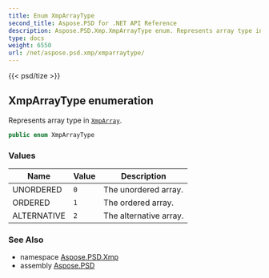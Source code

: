 ```yaml
---
title: Enum XmpArrayType
second_title: Aspose.PSD for .NET API Reference
description: Aspose.PSD.Xmp.XmpArrayType enum. Represents array type in XmpArray
type: docs
weight: 6550
url: /net/aspose.psd.xmp/xmparraytype/
---
```

{{< psd/tize >}}
## XmpArrayType enumeration

Represents array type in [`XmpArray`](../xmparray/).

```csharp
public enum XmpArrayType
```

### Values

| Name | Value | Description |
| --- | --- | --- |
| UNORDERED | `0` | The unordered array. |
| ORDERED | `1` | The ordered array. |
| ALTERNATIVE | `2` | The alternative array. |

### See Also

* namespace [Aspose.PSD.Xmp](../../aspose.psd.xmp/)
* assembly [Aspose.PSD](../../)



